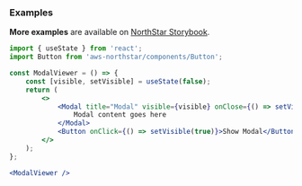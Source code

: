### Examples

**More examples** are available on <a href="https://storybook.northstar.aws-prototyping.cloud/?path=/story/components-modal--default" target="_blank" rel="noreferrer noopener">NorthStar Storybook</a>.

```jsx
import { useState } from 'react';
import Button from 'aws-northstar/components/Button';

const ModalViewer = () => {
    const [visible, setVisible] = useState(false);
    return (
        <>
            <Modal title="Modal" visible={visible} onClose={() => setVisible(false)}>
                Modal content goes here
            </Modal>
            <Button onClick={() => setVisible(true)}>Show Modal</Button>
        </>
    );
};

<ModalViewer />
```
